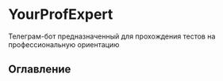 # YourProfExpert

Телеграм-бот предназначенный для прохождения тестов на профессиональную
ориентацию

## Оглавление

